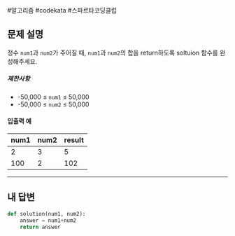 #알고리즘 #codekata #스파르타코딩클럽 

## 문제 설명

정수 `num1`과 `num2`가 주어질 때, `num1`과 `num2`의 합을 return하도록 soltuion 함수를 완성해주세요.

##### 제한사항

- -50,000 ≤ `num1` ≤ 50,000
- -50,000 ≤ `num2` ≤ 50,000

#### 입출력 예

|num1|num2|result|
|---|---|---|
|2|3|5|
|100|2|102|

---

## 내 답변

```python
def solution(num1, num2):
    answer = num1+num2
    return answer
```
 